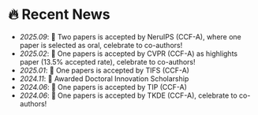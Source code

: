 # 🔥 Recent News
- *2025.09*: 🎉 Two papers is accepted by NeruIPS (CCF-A), where one paper is selected as oral, celebrate to co-authors!
- *2025.02*: 🎉 One papers is accepted by CVPR (CCF-A) as highlights paper (13.5% accepted rate), celebrate to co-authors!
- *2025.01*: 🎉 One papers is accepted by TIFS (CCF-A)
- *2024.11*: 🎉 Awarded Doctoral Innovation Scholarship
- *2024.06*: 🎉 One papers is accepted by TIP (CCF-A)
- *2024.06*: 🎉 One papers is accepted by TKDE (CCF-A), celebrate to co-authors!
